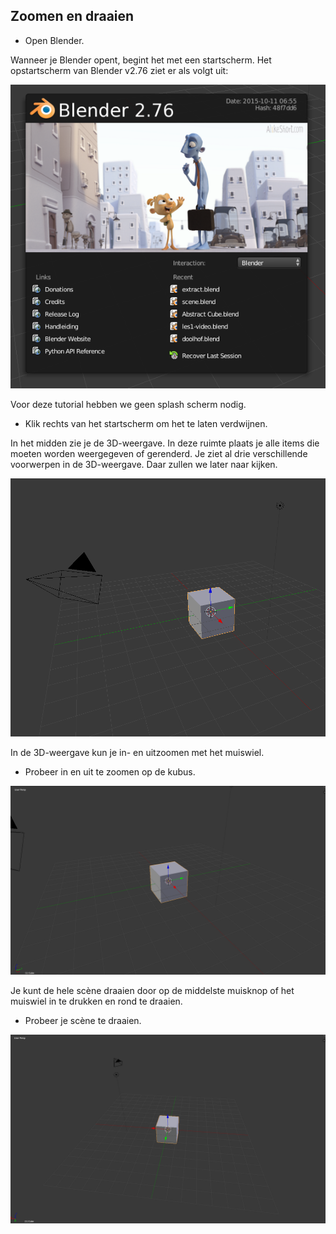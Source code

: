 ## Zoomen en draaien

+ Open Blender.

Wanneer je Blender opent, begint het met een startscherm. Het opstartscherm van Blender v2.76 ziet er als volgt uit:

![Splash screen](images/splash-screen.png)

Voor deze tutorial hebben we geen splash scherm nodig.

+ Klik rechts van het startscherm om het te laten verdwijnen.

In het midden zie je de 3D-weergave. In deze ruimte plaats je alle items die moeten worden weergegeven of gerenderd. Je ziet al drie verschillende voorwerpen in de 3D-weergave. Daar zullen we later naar kijken.

![3D view](images/3d-view.png)

In de 3D-weergave kun je in- en uitzoomen met het muiswiel.

+ Probeer in en uit te zoomen op de kubus.

![Zoom in and out](images/zoom-in-out.png)

Je kunt de hele scène draaien door op de middelste muisknop of het muiswiel in te drukken en rond te draaien.

+ Probeer je scène te draaien.

![Rotate the scene](images/rotate-scene.png)
